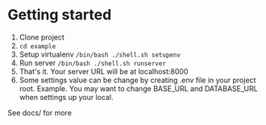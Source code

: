 Getting started
===============

1. Clone project 
2. `cd example`
3. Setup virtualenv `/bin/bash ./shell.sh setupenv`
4. Run server `/bin/bash ./shell.sh runserver`
5. That's it. Your server URL will be at localhost:8000
6. Some settings value can be change by creating .env file in your project root. Example. You may want to change BASE_URL and DATABASE_URL when settings up your local.

See docs/ for more 
